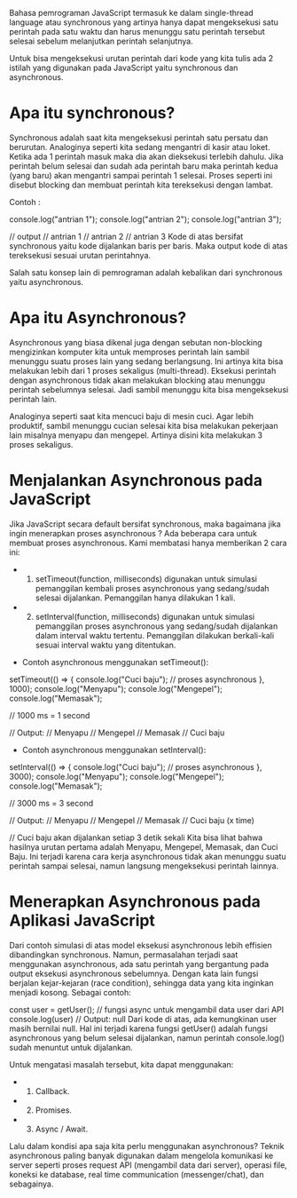 Bahasa pemrograman JavaScript termasuk ke dalam single-thread language atau synchronous yang artinya hanya dapat mengeksekusi satu perintah pada satu waktu dan harus menunggu satu perintah tersebut selesai sebelum melanjutkan perintah selanjutnya.

Untuk bisa mengeksekusi urutan perintah dari kode yang kita tulis ada 2 istilah yang digunakan pada JavaScript yaitu synchronous dan asynchronous.

# Apa itu synchronous?
Synchronous adalah saat kita mengeksekusi perintah satu persatu dan berurutan. Analoginya seperti kita sedang mengantri di kasir atau loket. Ketika ada 1 perintah masuk maka dia akan dieksekusi terlebih dahulu. Jika perintah belum selesai dan sudah ada perintah baru maka perintah kedua (yang baru) akan mengantri sampai perintah 1 selesai. Proses seperti ini disebut blocking dan membuat perintah kita tereksekusi dengan lambat.

Contoh :

console.log("antrian 1");
console.log("antrian 2");
console.log("antrian 3");

// output
// antrian 1
// antrian 2
// antrian 3
Kode di atas bersifat synchronous yaitu kode dijalankan baris per baris. Maka output kode di atas tereksekusi sesuai urutan perintahnya.

Salah satu konsep lain di pemrograman adalah kebalikan dari synchronous yaitu asynchronous.

# Apa itu Asynchronous?
Asynchronous yang biasa dikenal juga dengan sebutan non-blocking mengizinkan komputer kita untuk memproses perintah lain sambil menunggu suatu proses lain yang sedang berlangsung. Ini artinya kita bisa melakukan lebih dari 1 proses sekaligus (multi-thread). Eksekusi perintah dengan asynchronous tidak akan melakukan blocking atau menunggu perintah sebelumnya selesai. Jadi sambil menunggu kita bisa mengeksekusi perintah lain.

Analoginya seperti saat kita mencuci baju di mesin cuci. Agar lebih produktif, sambil menunggu cucian selesai kita bisa melakukan pekerjaan lain misalnya menyapu dan mengepel. Artinya disini kita melakukan 3 proses sekaligus.

# Menjalankan Asynchronous pada JavaScript
Jika JavaScript secara default bersifat synchronous, maka bagaimana jika ingin menerapkan proses asynchronous ? Ada beberapa cara untuk membuat proses asynchronous. Kami membatasi hanya memberikan 2 cara ini:

* 1. setTimeout(function, milliseconds) digunakan untuk simulasi pemanggilan kembali proses asynchronous yang sedang/sudah selesai dijalankan. Pemanggilan hanya dilakukan 1 kali.
* 2. setInterval(function, milliseconds) digunakan untuk simulasi pemanggilan proses asynchronous yang sedang/sudah dijalankan dalam interval waktu tertentu. Pemanggilan dilakukan berkali-kali sesuai interval waktu yang ditentukan.

* Contoh asynchronous menggunakan setTimeout():

setTimeout(() => {
  console.log("Cuci baju"); // proses asynchronous
}, 1000);
console.log("Menyapu");
console.log("Mengepel");
console.log("Memasak");

// 1000 ms = 1 second

// Output:
// Menyapu
// Mengepel
// Memasak
// Cuci baju

* Contoh asynchronous menggunakan setInterval():

setInterval(() => {
  console.log("Cuci baju"); // proses asynchronous
}, 3000);
console.log("Menyapu");
console.log("Mengepel");
console.log("Memasak");

// 3000 ms = 3 second

// Output:
// Menyapu
// Mengepel
// Memasak
// Cuci baju (x time)

// Cuci baju akan dijalankan setiap 3 detik sekali
Kita bisa lihat bahwa hasilnya urutan pertama adalah Menyapu, Mengepel, Memasak, dan Cuci Baju. Ini terjadi karena cara kerja asynchronous tidak akan menunggu suatu perintah sampai selesai, namun langsung mengeksekusi perintah lainnya.

# Menerapkan Asynchronous pada Aplikasi JavaScript
Dari contoh simulasi di atas model eksekusi asynchronous lebih effisien dibandingkan synchronous. Namun, permasalahan terjadi saat menggunakan asynchronous, ada satu perintah yang bergantung pada output eksekusi asynchronous sebelumnya. Dengan kata lain fungsi berjalan kejar-kejaran (race condition), sehingga data yang kita inginkan menjadi kosong. Sebagai contoh:

const user = getUser(); // fungsi async untuk mengambil data user dari API
console.log(user) // Output: null
Dari kode di atas, ada kemungkinan user masih bernilai null. Hal ini terjadi karena fungsi getUser() adalah fungsi asynchronous yang belum selesai dijalankan, namun perintah console.log() sudah menuntut untuk dijalankan.

Untuk mengatasi masalah tersebut, kita dapat menggunakan:

* 1. Callback.
* 2. Promises.
* 3. Async / Await.

Lalu dalam kondisi apa saja kita perlu menggunakan asynchronous? Teknik asynchronous paling banyak digunakan dalam mengelola komunikasi ke server seperti proses request API (mengambil data dari server), operasi file, koneksi ke database, real time communication (messenger/chat), dan sebagainya.